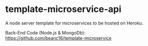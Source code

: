 # template-microservice-api

A node server template for microservices to be hosted on Heroku.

<!--
API Documentation:
[//]: # https://template-microservice-api.herokuapp.com/api-docs
-->

Back-End Code (Node.js & MongoDb):
https://github.com/beanc16/template-microservice
